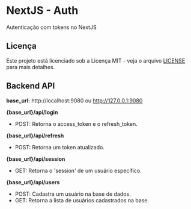 # NextJS - Auth

Autenticação com tokens no NextJS

## Licença

Este projeto está licenciado sob a Licença MIT - veja o arquivo [LICENSE](./LICENSE) para mais detalhes.

## Backend API

**base_url:** http://localhost:9080 ou http://127.0.0.1:9080

**{base_url}/api/login**

- POST: Retorna o access_token e o refresh_token.

**{base_url}/api/refresh**

- POST: Retorna um token atualizado.

**{base_url}/api/session**

- GET: Retorna o 'session' de um usuário específico.

**{base_url}/api/users**

- POST: Cadastra um usuário na base de dados.
- GET: Retorna a lista de usuários cadastrados na base.

